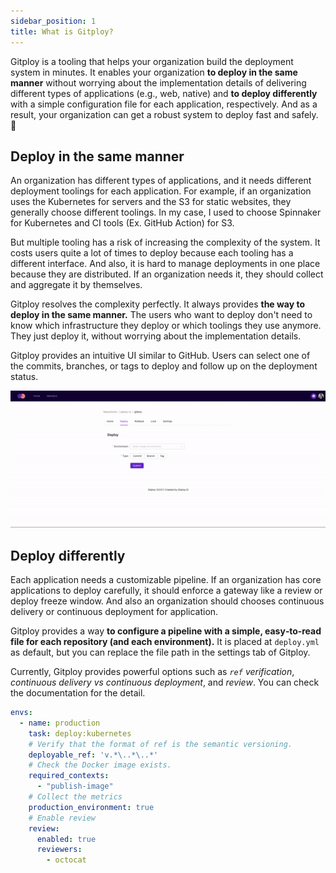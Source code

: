 ```yaml
---
sidebar_position: 1
title: What is Gitploy?
---
```


Gitploy is a tooling that helps your organization build the deployment system in minutes. It enables your organization **to deploy in the same manner** without worrying about  the implementation details of delivering different types of applications (e.g., web, native) and **to deploy differently** with a simple configuration file for each application, respectively. And as a result, your organization can get a robust system to deploy fast and safely. 🚀

## Deploy in the same manner

An organization has different types of applications, and it needs different deployment toolings for each application. For example, if an organization uses the Kubernetes for servers and the S3 for static websites, they generally choose different toolings. In my case, I used to choose Spinnaker for Kubernetes and CI tools (Ex. GitHub Action) for S3.

But multiple tooling has a risk of increasing the complexity of the system. It costs users quite a lot of times to deploy because each tooling has a different interface. And also, it is hard to manage deployments in one place because they are distributed. If an organization needs it, they should collect and aggregate it by themselves.

Gitploy resolves the complexity perfectly. It always provides **the way to deploy in the same manner.** The users who want to deploy don't need to know which infrastructure they deploy or which toolings they use anymore. They just deploy it, without worrying about the implementation details.

Gitploy provides an intuitive UI similar to GitHub. Users can select one of the commits, branches, or tags to deploy and follow up on the deployment status.

![Gitploy](../static/img/docs/gitploy-v2.gif)

## Deploy differently

Each application needs a customizable pipeline. If an organization has core applications to deploy carefully, it should enforce a gateway like a review or deploy freeze window. And also an organization should chooses continuous delivery or continuous deployment for application.
 
Gitploy provides a way **to configure a pipeline with a simple, easy‑to‑read file for each repository (and each environment).** It is placed at `deploy.yml` as default, but you can replace the file path in the settings tab of Gitploy. 

Currently, Gitploy provides powerful options such as *`ref` verification*, *continuous delivery vs continuous deployment*, and *review*. You can check the documentation for the detail.

```yaml title="deploy.yml"
envs:
  - name: production
    task: deploy:kubernetes
    # Verify that the format of ref is the semantic versioning.
    deployable_ref: 'v.*\..*\..*'
    # Check the Docker image exists.
    required_contexts:
      - "publish-image"
    # Collect the metrics
    production_environment: true
    # Enable review
    review:
      enabled: true
      reviewers: 
        - octocat
```

